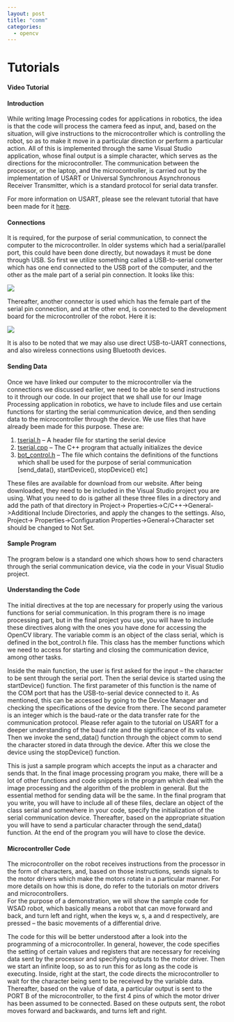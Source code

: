 ```yaml
---
layout: post
title: "comm"
categories:
  - opencv
---
```

# Tutorials

#### Video Tutorial

#### Introduction

While writing Image Processing codes for applications in robotics, the idea is that the code will process the camera feed as input, and, based on the situation, will give instructions to the microcontroller which is controlling the robot, so as to make it move in a particular direction or perform a particular action. All of this is implemented through the same Visual Studio application, whose final output is a simple character, which serves as the directions for the microcontroller. The communication between the processor, or the laptop, and the microcontroller, is carried out by the implementation of USART or Universal Synchronous Asynchronous Receiver Transmitter, which is a standard protocol for serial data transfer.

For more information on USART, please see the relevant tutorial that have been made for it [here][1].

#### Connections

It is required, for the purpose of serial communication, to connect the computer to the microcontroller. In older systems which had a serial/parallel port, this could have been done directly, but nowadays it must be done through USB. So first we utilize something called a USB-to-serial converter which has one end connected to the USB port of the computer, and the other as the male part of a serial pin connection. It looks like this:

**![][2]**

Thereafter, another connector is used which has the female part of the serial pin connection, and at the other end, is connected to the development board for the microcontroller of the robot. Here it is:

**![][3]**

It is also to be noted that we may also use direct USB-to-UART connections, and also wireless connections using Bluetooth devices.

#### Sending Data

Once we have linked our computer to the microcontroller via the connections we discussed earlier, we need to be able to send instructions to it through our code. In our project that we shall use for our Image Processing application in robotics, we have to include files and use certain functions for starting the serial communication device, and then sending data to the microcontroller through the device. We use files that have already been made for this purpose. These are:

1. [tserial.h][4] – A header file for starting the serial device
2. [tserial.cpp][5] – The C++ program that actually initializes the device
3. [bot_control.h][6] – The file which contains the definitions of the functions which shall be used for the purpose of serial communication [send_data(), startDevice(), stopDevice() etc]

These files are available for download from our website. After being downloaded, they need to be included in the Visual Studio project you are using. What you need to do is gather all these three files in a directory and add the path of that directory in Project-><project-name> Properties->C/C++->General->Additional Include Directories, and apply the changes to the settings. Also, Project-><project-name> Properties->Configuration Properties->General->Character set should be changed to Not Set.

#### Sample Program

The program below is a standard one which shows how to send characters through the serial communication device, via the code in your Visual Studio project.

#### Understanding the Code

The initial directives at the top are necessary for properly using the various functions for serial communication. In this program there is no image processing part, but in the final project you use, you will have to include these directives along with the ones you have done for accessing the OpenCV library. The variable comm is an object of the class serial, which is defined in the bot_control.h file. This class has the member functions which we need to access for starting and closing the communication device, among other tasks.

Inside the main function, the user is first asked for the input – the character to be sent through the serial port. Then the serial device is started using the startDevice() function. The first parameter of this function is the name of the COM port that has the USB-to-serial device connected to it. As mentioned, this can be accessed by going to the Device Manager and checking the specifications of the device from there. The second parameter is an integer which is the baud-rate or the data transfer rate for the communication protocol. Please refer again to the tutorial on USART for a deeper understanding of the baud rate and the significance of its value. Then we invoke the send_data() function through the object comm to send the character stored in data through the device. After this we close the device using the stopDevice() function.

This is just a sample program which accepts the input as a character and sends that. In the final image processing program you make, there will be a lot of other functions and code snippets in the program which deal with the image processing and the algorithm of the problem in general. But the essential method for sending data will be the same. In the final program that you write, you will have to include all of these files, declare an object of the class serial and somewhere in your code, specify the initialization of the serial communication device. Thereafter, based on the appropriate situation you will have to send a particular character through the send_data() function. At the end of the program you will have to close the device.

#### Microcontroller Code

The microcontroller on the robot receives instructions from the processor in the form of characters, and, based on those instructions, sends signals to the motor drivers which make the motors rotate in a particular manner. For more details on how this is done, do refer to the tutorials on motor drivers and microcontrollers.  
For the purpose of a demonstration, we will show the sample code for WSAD robot, which basically means a robot that can move forward and back, and turn left and right, when the keys w, s, a and d respectively, are pressed – the basic movements of a differential drive.

The code for this will be better understood after a look into the programming of a microcontroller. In general, however, the code specifies the setting of certain values and registers that are necessary for receiving data sent by the processor and specifying outputs to the motor driver. Then we start an infinite loop, so as to run this for as long as the code is executing. Inside, right at the start, the code directs the microcontroller to wait for the character being sent to be received by the variable data.  
Thereafter, based on the value of data, a particular output is sent to the PORT B of the microcontroller, to the first 4 pins of which the motor driver has been assumed to be connected. Based on these outputs sent, the robot moves forward and backwards, and turns left and right.

[1]: http://robotix.in/tutorials/category/avr/usart
[2]: https://lh6.googleusercontent.com/75vKpBwr7FrFmQhMVC4irAldmQsF9y_PA3tIAIm94icVoKmut8fb43NgiX5n_sxYPDkLKdOZF9wmqneIEKd2m30o4jPMVKZJfZXECfdqxVMBf2De8MU
[3]: https://lh5.googleusercontent.com/TlFs3uYIcYzoms784M07ibZmRdd7KUux5PUDCp7bhnV2GaSL4ttzhrqGNtpEL9fLXaSfbsc3HB1VLm3a0awgfT3FXKJf8Xvn1JuotytbZc2sS9Za5qA
[4]: http://robotix.in/samplecode/tserial.h
[5]: http://robotix.in/samplecode/tserial.cpp
[6]: http://robotix.in/samplecode/bot_control.h
